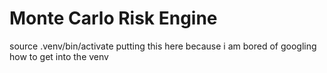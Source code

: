 # Monte Carlo Risk Engine


source .venv/bin/activate 
putting this here because i am bored of googling how to get into the venv